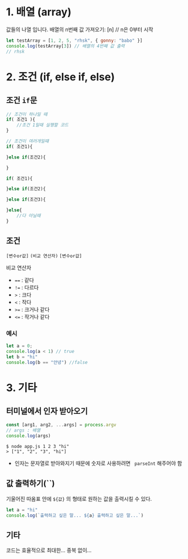 # 1. 배열 (array)

값들의 나열 입니다.
배열의 n번째 값 가져오기: [n] // n은 0부터 시작

```javascript
let testArray = [1, 2, 5, "rhsk", { gonny: "babo" }] 
console.log(testArray[3]) // 배열의 4번째 값 출력
// rhsk
```

# 2. 조건 (if, else if, else)

## 조건 `if`문

```javascript
// 조건이 하나일 때
if( 조건1 ){
    //조건 1일때 실행할 코드
}
```

```javascript
// 조건이 여러개일떄
if( 조건1){

}else if(조건2){

}
```

```javascript
if( 조건1){

}else if(조건2){

}else if(조건3){

}else{
    //다 아닐때
}
```

## 조건
`[변수or값]` `(비교 연산자)` `[변수or값]`

비교 연산자

- `==` : 같다
- `!=` : 다르다
- `>` : 크다
- `<` : 작다
- `>=` : 크거나 같다
- `<=` : 작거나 같다

### 예시
```javascript
let a = 0;
console.log(a < 1) // true
let b = "hi"
console.log(b == "안녕") //false
```

# 3. 기타
## 터미널에서 인자 받아오기
```javascript
const [arg1, arg2, ...args] = process.argv
// args : 배열 
console.log(args)
```
```shell
$ node app.js 1 2 3 "hi"
> ["1", "2", "3", "hi"]
```

* 인자는 문자열로 받아와지기 때문에 숫자로 사용하려면 ` parseInt` 해주어야 함

## 값 출력하기(``)
기울어진 따옴표 안에 `${값}` 의 형태로 원하는 값을 출력시킬 수 있다. 
```javascript
let a = "hi"
console.log(`출력하고 싶은 말... ${a} 출력하고 싶은 말...`)

```

## 기타
코드는 효율적으로
최대한... 중복 없이...
